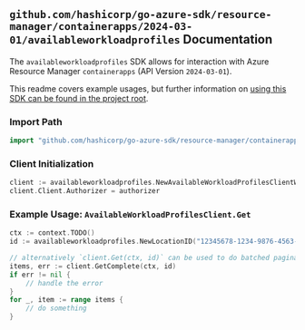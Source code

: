 
## `github.com/hashicorp/go-azure-sdk/resource-manager/containerapps/2024-03-01/availableworkloadprofiles` Documentation

The `availableworkloadprofiles` SDK allows for interaction with Azure Resource Manager `containerapps` (API Version `2024-03-01`).

This readme covers example usages, but further information on [using this SDK can be found in the project root](https://github.com/hashicorp/go-azure-sdk/tree/main/docs).

### Import Path

```go
import "github.com/hashicorp/go-azure-sdk/resource-manager/containerapps/2024-03-01/availableworkloadprofiles"
```


### Client Initialization

```go
client := availableworkloadprofiles.NewAvailableWorkloadProfilesClientWithBaseURI("https://management.azure.com")
client.Client.Authorizer = authorizer
```


### Example Usage: `AvailableWorkloadProfilesClient.Get`

```go
ctx := context.TODO()
id := availableworkloadprofiles.NewLocationID("12345678-1234-9876-4563-123456789012", "locationName")

// alternatively `client.Get(ctx, id)` can be used to do batched pagination
items, err := client.GetComplete(ctx, id)
if err != nil {
	// handle the error
}
for _, item := range items {
	// do something
}
```
